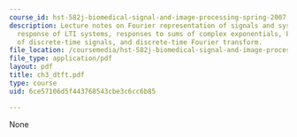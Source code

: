 ```yaml
---
course_id: hst-582j-biomedical-signal-and-image-processing-spring-2007
description: Lecture notes on Fourier representation of signals and systems, frequency
  response of LTI systems, responses to sums of complex exponentials, Fourier representation
  of discrete-time signals, and discrete-time Fourier transform.
file_location: /coursemedia/hst-582j-biomedical-signal-and-image-processing-spring-2007/6ce57106d5f443768543cbe3c6cc6b85_ch3_dtft.pdf
file_type: application/pdf
layout: pdf
title: ch3_dtft.pdf
type: course
uid: 6ce57106d5f443768543cbe3c6cc6b85

---
```

None